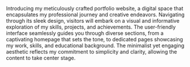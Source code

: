 Introducing my meticulously crafted portfolio website, a digital space that encapsulates my professional journey and creative endeavors. Navigating through its sleek design, visitors will embark on a visual and informative exploration of my skills, projects, and achievements. The user-friendly interface seamlessly guides you through diverse sections, from a captivating homepage that sets the tone, to dedicated pages showcasing my work, skills, and educational background. The minimalist yet engaging aesthetic reflects my commitment to simplicity and clarity, allowing the content to take center stage. 

